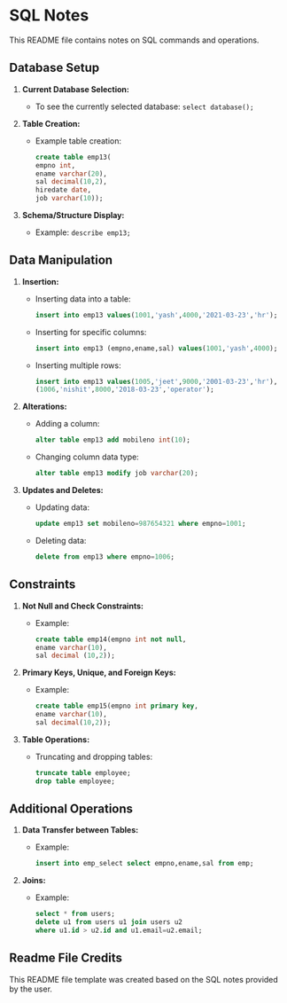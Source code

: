 # SQL Notes

This README file contains notes on SQL commands and operations.

## Database Setup

1. **Current Database Selection:**
   - To see the currently selected database: `select database();`

2. **Table Creation:**
   - Example table creation: 
     ```sql
     create table emp13(
     empno int,
     ename varchar(20),
     sal decimal(10,2),
     hiredate date,
     job varchar(10));
     ```

3. **Schema/Structure Display:**
   - Example: `describe emp13;`

## Data Manipulation

1. **Insertion:**
   - Inserting data into a table:
     ```sql
     insert into emp13 values(1001,'yash',4000,'2021-03-23','hr');
     ```
   - Inserting for specific columns:
     ```sql
     insert into emp13 (empno,ename,sal) values(1001,'yash',4000);
     ```
   - Inserting multiple rows:
     ```sql
     insert into emp13 values(1005,'jeet',9000,'2001-03-23','hr'),
     (1006,'nishit',8000,'2018-03-23','operator');
     ```

2. **Alterations:**
   - Adding a column:
     ```sql
     alter table emp13 add mobileno int(10);
     ```
   - Changing column data type:
     ```sql
     alter table emp13 modify job varchar(20);
     ```

3. **Updates and Deletes:**
   - Updating data:
     ```sql
     update emp13 set mobileno=987654321 where empno=1001;
     ```
   - Deleting data:
     ```sql
     delete from emp13 where empno=1006;
     ```

## Constraints

1. **Not Null and Check Constraints:**
   - Example:
     ```sql
     create table emp14(empno int not null,
     ename varchar(10),
     sal decimal (10,2));
     ```

2. **Primary Keys, Unique, and Foreign Keys:**
   - Example:
     ```sql
     create table emp15(empno int primary key,
     ename varchar(10),
     sal decimal(10,2));
     ```

3. **Table Operations:**
   - Truncating and dropping tables:
     ```sql
     truncate table employee;
     drop table employee;
     ```

## Additional Operations

1. **Data Transfer between Tables:**
   - Example:
     ```sql
     insert into emp_select select empno,ename,sal from emp;
     ```

2. **Joins:**
   - Example:
     ```sql
     select * from users;
     delete u1 from users u1 join users u2
     where u1.id > u2.id and u1.email=u2.email;
     ```

## Readme File Credits

This README file template was created based on the SQL notes provided by the user.
